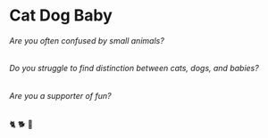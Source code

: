 # Cat Dog Baby

###### Are you often confused by small animals?
###### Do you struggle to find distinction between cats, dogs, and babies?
###### Are you a supporter of fun?

🐈 🐕 🍼
